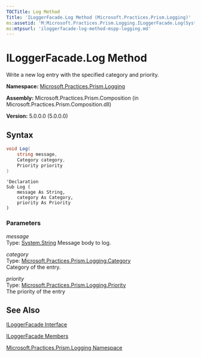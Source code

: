 ```yaml
---
TOCTitle: Log Method
Title: 'ILoggerFacade.Log Method (Microsoft.Practices.Prism.Logging)'
ms:assetid: 'M:Microsoft.Practices.Prism.Logging.ILoggerFacade.Log(System.String,Microsoft.Practices.Prism.Logging.Category,Microsoft.Practices.Prism.Logging.Priority)'
ms:mtpsurl: 'iloggerfacade-log-method-mspp-logging.md'
---
```



# ILoggerFacade.Log Method

Write a new log entry with the specified category and priority.

**Namespace:** [Microsoft.Practices.Prism.Logging](/patterns-practices/reference/mspp-logging-namespace)

**Assembly:** Microsoft.Practices.Prism.Composition (in Microsoft.Practices.Prism.Composition.dll)

**Version:** 5.0.0.0 (5.0.0.0)

## Syntax

~~~C#
void Log(
	string message,
	Category category,
	Priority priority
)
~~~
~~~VB
'Declaration
Sub Log ( 
	message As String,
	category As Category,
	priority As Priority
)
~~~
### Parameters

_message_  
Type: [System.String](http://msdn.microsoft.com/en-us/library/s1wwdcbf)
Message body to log.

_category_  
Type: [Microsoft.Practices.Prism.Logging.Category](/patterns-practices/reference/category-enumeration-mspp-logging)  
Category of the entry.

_priority_  
Type: [Microsoft.Practices.Prism.Logging.Priority](/patterns-practices/reference/priority-enumeration-mspp-logging)  
The priority of the entry

## See Also

[ILoggerFacade Interface](/patterns-practices/reference/ILoggerFacade-class-mspp-logging)

[ILoggerFacade Members](/patterns-practices/reference/ILoggerFacade-members-mspp-logging)

[Microsoft.Practices.Prism.Logging Namespace](/patterns-practices/reference/mspp-logging-namespace)
